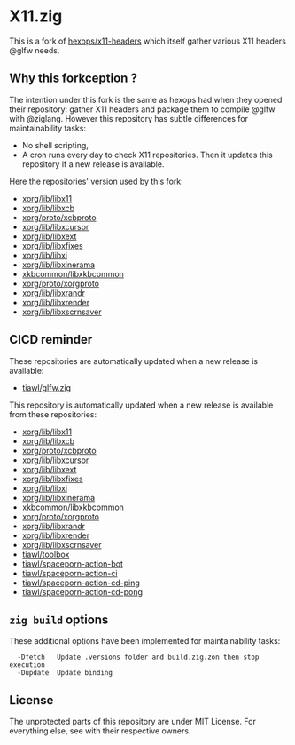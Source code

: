 # X11.zig

This is a fork of [hexops/x11-headers](https://github.com/hexops/x11-headers) which itself gather various X11 headers @glfw needs.

## Why this forkception ?

The intention under this fork is the same as hexops had when they opened their repository: gather X11 headers and package them to compile @glfw with @ziglang.
However this repository has subtle differences for maintainability tasks:
* No shell scripting,
* A cron runs every day to check X11 repositories. Then it updates this repository if a new release is available.

Here the repositories' version used by this fork:
* [xorg/lib/libx11](https://github.com/tiawl/X11.zig/blob/trunk/.versions/X11)
* [xorg/lib/libxcb](https://github.com/tiawl/X11.zig/blob/trunk/.versions/xcb)
* [xorg/proto/xcbproto](https://github.com/tiawl/X11.zig/blob/trunk/.versions/xcbproto)
* [xorg/lib/libxcursor](https://github.com/tiawl/X11.zig/blob/trunk/.versions/Xcursor)
* [xorg/lib/libxext](https://github.com/tiawl/X11.zig/blob/trunk/.versions/Xext)
* [xorg/lib/libxfixes](https://github.com/tiawl/X11.zig/blob/trunk/.versions/Xfixes)
* [xorg/lib/libxi](https://github.com/tiawl/X11.zig/blob/trunk/.versions/Xi)
* [xorg/lib/libxinerama](https://github.com/tiawl/X11.zig/blob/trunk/.versions/Xinerama)
* [xkbcommon/libxkbcommon](https://github.com/tiawl/X11.zig/blob/trunk/.versions/xkbcommon)
* [xorg/proto/xorgproto](https://github.com/tiawl/X11.zig/blob/trunk/.versions/xorgproto)
* [xorg/lib/libxrandr](https://github.com/tiawl/X11.zig/blob/trunk/.versions/Xrandr)
* [xorg/lib/libxrender](https://github.com/tiawl/X11.zig/blob/trunk/.versions/Xrender)
* [xorg/lib/libxscrnsaver](https://github.com/tiawl/X11.zig/blob/trunk/.versions/XScrnSaver)

## CICD reminder

These repositories are automatically updated when a new release is available:
* [tiawl/glfw.zig](https://github.com/tiawl/glfw.zig)

This repository is automatically updated when a new release is available from these repositories:
* [xorg/lib/libx11](https://gitlab.freedesktop.org/xorg/lib/libx11)
* [xorg/lib/libxcb](https://gitlab.freedesktop.org/xorg/lib/libxcb)
* [xorg/proto/xcbproto](https://gitlab.freedesktop.org/xorg/proto/xcbproto)
* [xorg/lib/libxcursor](https://gitlab.freedesktop.org/xorg/lib/libxcursor)
* [xorg/lib/libxext](https://gitlab.freedesktop.org/xorg/lib/libxext)
* [xorg/lib/libxfixes](https://gitlab.freedesktop.org/xorg/lib/libxfixes)
* [xorg/lib/libxi](https://gitlab.freedesktop.org/xorg/lib/libxi)
* [xorg/lib/libxinerama](https://gitlab.freedesktop.org/xorg/lib/libxinerama)
* [xkbcommon/libxkbcommon](https://gitlab.freedesktop.org/xkbcommon/libxkbcommon)
* [xorg/proto/xorgproto](https://gitlab.freedesktop.org/xorg/proto/xorgproto)
* [xorg/lib/libxrandr](https://gitlab.freedesktop.org/xorg/lib/libxrandr)
* [xorg/lib/libxrender](https://gitlab.freedesktop.org/xorg/lib/libxrender)
* [xorg/lib/libxscrnsaver](https://gitlab.freedesktop.org/xorg/lib/libxscrnsaver)
* [tiawl/toolbox](https://github.com/tiawl/toolbox)
* [tiawl/spaceporn-action-bot](https://github.com/tiawl/spaceporn-action-bot)
* [tiawl/spaceporn-action-ci](https://github.com/tiawl/spaceporn-action-ci)
* [tiawl/spaceporn-action-cd-ping](https://github.com/tiawl/spaceporn-action-cd-ping)
* [tiawl/spaceporn-action-cd-pong](https://github.com/tiawl/spaceporn-action-cd-pong)

## `zig build` options

These additional options have been implemented for maintainability tasks:
```
  -Dfetch   Update .versions folder and build.zig.zon then stop execution
  -Dupdate  Update binding
```

## License

The unprotected parts of this repository are under MIT License. For everything else, see with their respective owners.

